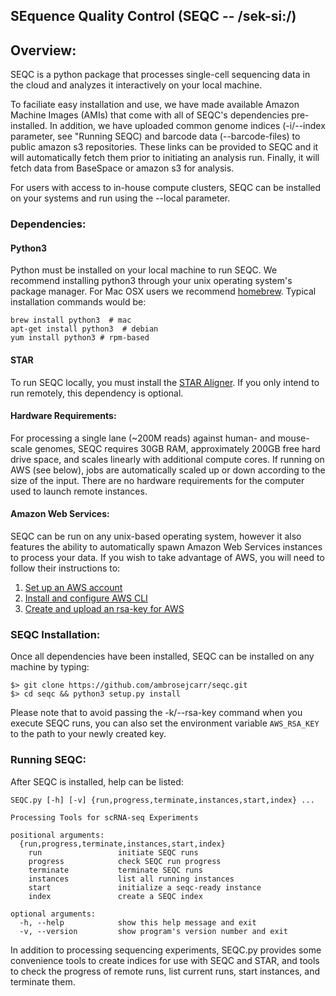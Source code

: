 ## SEquence Quality Control (SEQC -- /sek-si:/)

## Overview:

SEQC is a python package that processes single-cell sequencing data in the cloud and analyzes it interactively on your local machine.
 
To faciliate easy installation and use, we have made available Amazon Machine Images (AMIs) that come with all of SEQC's dependencies pre-installed. In addition, we have uploaded common genome indices (-i/--index parameter, see "Running SEQC) and barcode data (--barcode-files) to public amazon s3 repositories. These links can be provided to SEQC and it will automatically fetch them prior to initiating an analysis run. Finally, it will fetch data from BaseSpace or amazon s3 for analysis.

For users with access to in-house compute clusters, SEQC can be installed on your systems and run using the --local parameter.

### Dependencies:


#### Python3
Python must be installed on your local machine to run SEQC. We recommend installing python3 through your unix operating system's package manager. For Mac OSX users we recommend <a href=http://brew.sh/>homebrew</a>. Typical installation commands would be: 

    brew install python3  # mac
    apt-get install python3  # debian
    yum install python3 # rpm-based


#### STAR
To run SEQC locally, you must install the <a href=https://github.com/alexdobin/STAR>STAR Aligner</a>. If you only intend to run remotely, this dependency is optional. 


#### Hardware Requirements:
For processing a single lane (~200M reads) against human- and mouse-scale genomes, SEQC requires 30GB RAM, approximately 200GB free hard drive space, and scales linearly with additional compute cores. If running on AWS (see below), jobs are automatically scaled up or down according to the size of the input. There are no hardware requirements for the computer used to launch remote instances.  


#### Amazon Web Services:
SEQC can be run on any unix-based operating system, however it also features the ability to automatically spawn Amazon Web Services instances to process your data. If you wish to take advantage of AWS, you will need to follow their instructions to:

1. <a href=http://aws.amazon.com>Set up an AWS account</a>
2. <a href=https://aws.amazon.com/cli/>Install and configure AWS CLI</a> 
3. <a href=http://docs.aws.amazon.com/AWSEC2/latest/UserGuide/ec2-key-pairs.html>Create and upload an rsa-key for AWS</a> 


### SEQC Installation:

Once all dependencies have been installed, SEQC can be installed on any machine by typing:

    $> git clone https://github.com/ambrosejcarr/seqc.git
    $> cd seqc && python3 setup.py install 

Please note that to avoid passing the -k/--rsa-key command when you execute SEQC runs, you can also set the environment variable `AWS_RSA_KEY` to the path to your newly created key.

### Running SEQC:

After SEQC is installed, help can be listed:

    SEQC.py [-h] [-v] {run,progress,terminate,instances,start,index} ...
    
    Processing Tools for scRNA-seq Experiments
    
    positional arguments:
      {run,progress,terminate,instances,start,index}
        run                 initiate SEQC runs
        progress            check SEQC run progress
        terminate           terminate SEQC runs
        instances           list all running instances
        start               initialize a seqc-ready instance
        index               create a SEQC index
    
    optional arguments:
      -h, --help            show this help message and exit
      -v, --version         show program's version number and exit

In addition to processing sequencing experiments, SEQC.py provides some convenience tools to create indices for use with SEQC and STAR, and tools to check the progress of remote runs, list current runs, start instances, and terminate them. 
